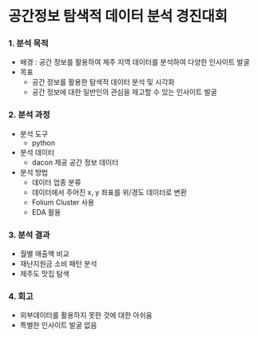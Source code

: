 # 공간정보 탐색적 데이터 분석 경진대회

### 1. 분석 목적
  - 배경 : 공간 정보를 활용하여 제주 지역 데이터를 분석하여 다양한 인사이트 발굴
  - 목표
    + 공간 정보를 활용한 탐색적 데이터 분석 및 시각화
    + 공간 정보에 대한 일반인의 관심을 제고할 수 있는 인사이트 발굴

### 2. 분석 과정
  - 분석 도구
    + python
  - 분석 데이터
    + dacon 제공 공간 정보 데이터
  - 분석 방법
    + 데이터 업종 분류
    + 데이터에서 주어진 x, y 좌표를 위/경도 데이터로 변환
    + Folium Cluster 사용
    + EDA 활용

### 3. 분석 결과
  - 월별 매출액 비교
  - 재난지원금 소비 패턴 분석
  - 제주도 맛집 탐색

### 4. 회고
  - 외부데이터를 활용하지 못한 것에 대한 아쉬움
  - 특별한 인사이트 발굴 없음
